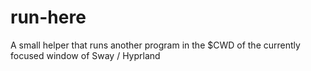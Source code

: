 # run-here
A small helper that runs another program in the $CWD of the currently focused window of Sway / Hyprland
